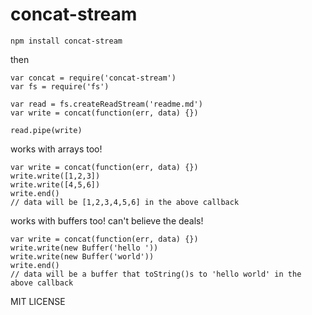 # concat-stream

    npm install concat-stream

then

    var concat = require('concat-stream')
    var fs = require('fs')
    
    var read = fs.createReadStream('readme.md')
    var write = concat(function(err, data) {})
    
    read.pipe(write)
    
works with arrays too!

    var write = concat(function(err, data) {})
    write.write([1,2,3])
    write.write([4,5,6])
    write.end()
    // data will be [1,2,3,4,5,6] in the above callback

works with buffers too! can't believe the deals!

    var write = concat(function(err, data) {})
    write.write(new Buffer('hello '))
    write.write(new Buffer('world'))
    write.end()
    // data will be a buffer that toString()s to 'hello world' in the above callback
    
MIT LICENSE
